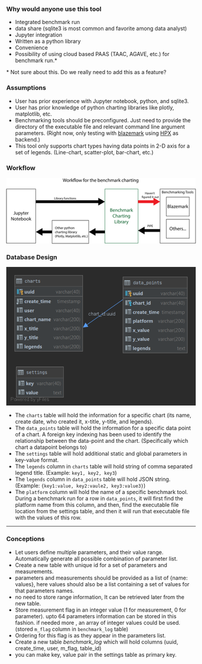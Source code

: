 ### Why would anyone use this tool

- Integrated benchmark run
- data share (sqlite3 is most common and favorite among data analyst)
- Jupyter integration
- Written as a python library
- Convenience
- Possibility of using cloud based PAAS (TAAC, AGAVE, etc.) for benchmark run.*

\* Not sure about this. Do we really need to add this as a feature?

### Assumptions

- User has prior experience with Jupyter notebook, python, and sqlite3.
- User has prior knowledge of python charting libraries like plotly, matplotlib, etc.
- Benchmarking tools should be preconfigured. Just need to provide the directory of the executable file and relevant command line argument parameters. (Right
 now, only testing with [blazemark](https://bitbucket.org/blaze-lib/blaze/wiki/Blazemark) using [HPX](https://github.com/STEllAR-GROUP/hpx) as backend.)
- This tool only supports chart types having data points in 2-D axis for a set of legends. (Line-chart, scatter-plot, bar-chart, etc.)

### Workflow
![Workflow](figs/workflow.png)


### Database Design
![Database](figs/dbschema.png)

- The `charts` table will hold the information for a specific chart (its name, create date, who created it, x-title, y-title, and legends).
- The `data_points` table will hold the information for a specific data point of a chart. A foreign key indexing has been used to identify the relationship
 between the data-point and the chart. (Specifically which chart a datapoint belongs to)
- The `settings` table will hold additional static and global parameters in key-value format.
- The `legends` column in `charts` table will hold string of comma separated legend title. (Example: `key1, key2, key3`)
- The `legends` column in `data_points` table will hold JSON string. (Example: `{key1:value, key2:vaule2, key3:value3}`)
- The `platform` column will hold the name of a specific benchmark tool. During a benchmark run for a row in `data_points`, it will first find the platform
 name from this column, and then, find the executable file location from the settings table, and then it will run that executable file with the values of
  this row.  

----

### Conceptions

- Let users define multiple parameters, and their value range. Automatically generate all possible combination of parameter list.
- Create a new table with unique id for a set of parameters and measurements.
- parameters and measurements should be provided as a list of {name: values}, here values should also be a list containing a set of values for that
 parameters names.
- no need to store range information, It can be retrieved later from the new table.
- Store measurement flag in an integer value (1 for measurement, 0 for parameter). upto 64 parameters information can be stored in this fashion. if needed more
, an array of
 integer values could be used. (stored `m_flag` column in `benchmark_log` table)
- Ordering for this flag is as they appear in the parameters list.
- Create a new table *benchmark_log* which will hold columns (uuid, create_time, user, m_flag, table_id)
- you can make key, value pair in the settings table as primary key. 